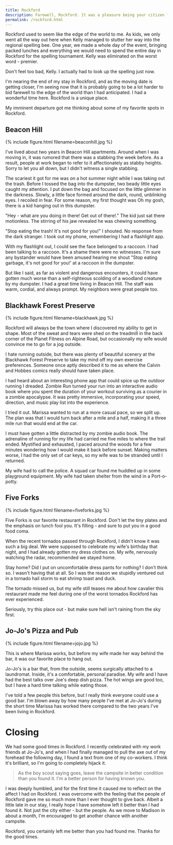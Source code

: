 ```yaml
---
title: Rockford
description: Farewell, Rockford. It was a pleasure being your citizen for two years.
permalink: /rockford.html
---
```


Rockford used to seem like the edge of the world to me. As kids, we
only went all the way out here when Kelly managed to stutter her way
into the regional spelling bee. One year, we made a whole day of the
event, bringing packed lunches and everything we would need to spend
the entire day in Rockford for the spelling tournament. Kelly was
eliminated on the worst word - premier.

Don't feel too bad, Kelly. I actually had to look up the spelling just
now.

I'm nearing the end of my stay in Rockford, and as the moving date is
getting closer, I'm seeing now that it is probably going to be a lot
harder to bid farewell to the edge of the world than I had
anticipated. I had a wonderful time here. Rockford is a unique place.

My imminent departure got me thinking about some of my favorite spots
in Rockford.

## Beacon Hill

{% include figure.html filename=beaconhill.jpg %}

I've lived about two years in Beacon Hill apartments. Around when I
was moving in, it was rumored that there was a stabbing the week
before. As a result, people at work began to refer to it
affectionately as stabby heights. Sorry to let you all down, but I
didn't witness a single stabbing.

The scariest it got for me was on a hot summer night while I was
taking out the trash. Before I tossed the bag into the dumpster, two
beady little eyes caught my attention. I put down the bag and focused
on the little glimmer in the darkness. Slowly, a little face formed
around the dark, round, unblinking eyes. I recoiled in fear. For some
reason, my first thought was Oh my gosh, there is a kid hanging out in
this dumpster.

"Hey - what are you doing in there! Get out of there!." The kid just
sat there motionless. The stirring of his jaw revealed he was chewing
something.

"Stop eating the trash! It's not good for you!" I shouted. No response
from the dark stranger. I took out my phone, remembering I had a
flashlight app.

With my flashlight out, I could see the face belonged to a raccoon. I
had been talking to a raccoon. It's a shame there were no
witnesses. I'm sure any bystander would have been amused hearing me
shout "Stop eating garbage, it's not good for you!' at a raccoon in
the dumpster.

But like I said, as far as violent and dangerous encounters, it could
have gotten much worse than a self-righteous scolding of a woodland
creature by my dumpster. I had a great time living in Beacon Hill. The
staff was warm, cordial, and always prompt. My neighbors were great
people too.

## Blackhawk Forest Preserve

{% include figure.html filename=blackhawk.jpg %}

Rockford will always be the town where I discovered my ability to get
in shape. Most of the sweat and tears were shed on the treadmill in
the back corner of the Planet Fitness on Alpine Road, but occasionally
my wife would convince me to go for a jog outside.

I hate running outside, but there was plenty of beautiful scenery at
the Blackhawk Forest Preserve to take my mind off my own exercise
preferences. Someone once aptly described it to me as where the Calvin
and Hobbes comics really should have taken place.

I had heard about an interesting phone app that could spice up the
outdoor running I dreaded. Zombie Run turned your run into an
interactive audio book where you spent the duration of your workout
surviving as a courier in a zombie apocalypse. It was pretty
immersive, incorporating your speed, direction, and music play list
into the experience.

I tried it out. Marissa wanted to run at a more casual pace, so we
split up. The plan was that I would turn back after a mile and a half,
making it a three mile run that would end at the car.

I must have gotten a little distracted by my zombie audio book. The
adrenaline of running for my life had carried me five miles to where
the trail ended. Mystified and exhausted, I paced around the woods for
a few minutes wondering how I would make it back before sunset. Making
matters worse, I had the only set of car keys, so my wife was to be
stranded until I returned.

My wife had to call the police. A squad car found me huddled up in
some playground equipment. My wife had taken shelter from the wind in
a Port-o-potty.

## Five Forks

{% include figure.html filename=fiveforks.jpg %}

Five Forks is our favorite restaurant in Rockford. Don't let the tiny
plates and the emphasis on lunch fool you. It's filling - and sure to
put you in a good food coma.

When the recent tornados passed through Rockford, I didn't know it was
such a big deal. We were supposed to celebrate my wife's birthday that
night, and I had already gotten my dress clothes on. My wife,
nervously watching the radar, recommended we stayed home.

Stay home? Did I put on uncomfortable dress pants for nothing? I don't
think so. I wasn't having that at all. So I was the reason we stupidly
ventured out in a tornado hail storm to eat shrimp toast and duck.

The tornado missed us, but my wife still teases me about how cavalier
this restaurant made me feel during one of the worst tornados Rockford
has ever experienced.

Seriously, try this place out - but make sure hell isn't raining from
the sky first.

## Jo-Jo's Pizza and Pub

{% include figure.html filename=jojo.jpg %}

This is where Marissa works, but before my wife made her way behind
the bar, it was our favorite place to hang out.

Jo-Jo's is a bar that, from the outside, seems surgically attached to
a laundromat. Inside, it's a comfortable, personal paradise. My wife
and I have had the best talks over Joe's deep dish pizza. The hot
wings are good too, but I have a hard time talking while eating those.

I've told a few people this before, but I really think everyone could
use a good bar. I'm blown away by how many people I've met at Jo-Jo's
during the short time Marissa has worked there compared to the two
years I've been living in Rockford.

# Closing

We had some good times in Rockford. I recently celebrated with my work
friends at Jo-Jo's, and when I had finally managed to pull the axe out
of my forehead the following day, I found a text from one of my
co-workers. I think it's brilliant, so I'm going to completely hijack
it.

> As the boy scout saying goes, leave the campsite in better condition
> than you found it. I'm a better person for having known you.

I was deeply humbled, and for the first time it caused me to reflect
on the affect I had on Rockford. I was overcome with the feeling that
the people of Rockford gave me so much more than I ever thought to
give back. Albeit a little late in our stay, I really hope I have
somehow left it better than I had found it. Not just the city either -
but the people. As we move to Madison in about a month, I'm encouraged
to get another chance with another campsite.

Rockford, you certainly left me better than you had found me. Thanks
for the good times.
